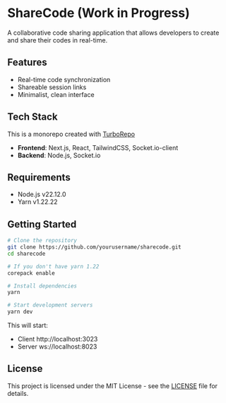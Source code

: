 # ShareCode (Work in Progress)

A collaborative code sharing application that allows developers to create and share their codes in real-time.

## Features

- Real-time code synchronization
- Shareable session links
- Minimalist, clean interface

## Tech Stack

This is a monorepo created with [TurboRepo](https://turbo.build/repo/docs)

- **Frontend**: Next.js, React, TailwindCSS, Socket.io-client
- **Backend**: Node.js, Socket.io

## Requirements

- Node.js v22.12.0
- Yarn v1.22.22

## Getting Started

```bash
# Clone the repository
git clone https://github.com/yourusername/sharecode.git
cd sharecode

# If you don't have yarn 1.22
corepack enable

# Install dependencies
yarn

# Start development servers
yarn dev
```

This will start:

- Client http://localhost:3023
- Server ws://localhost:8023

## License

This project is licensed under the MIT License - see the [LICENSE](LICENSE) file for details.
